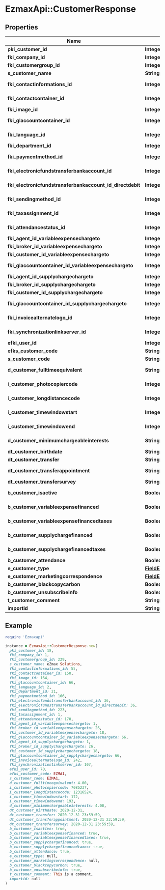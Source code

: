 # EzmaxApi::CustomerResponse

## Properties

| Name | Type | Description | Notes |
| ---- | ---- | ----------- | ----- |
| **pki_customer_id** | **Integer** | The unique ID of the Customer. |  |
| **fki_company_id** | **Integer** | The unique ID of the Company |  |
| **fki_customergroup_id** | **Integer** | The unique ID of the Customergroup |  |
| **s_customer_name** | **String** | The name of the Customer |  |
| **fki_contactinformations_id** | **Integer** | The unique ID of the Contactinformations |  |
| **fki_contactcontainer_id** | **Integer** | The unique ID of the Contactcontainer |  |
| **fki_image_id** | **Integer** | The unique ID of the Image |  |
| **fki_glaccountcontainer_id** | **Integer** | The unique ID of the Glaccountcontainer |  |
| **fki_language_id** | **Integer** | The unique ID of the Language.  Valid values:  |Value|Description| |-|-| |1|French| |2|English| |  |
| **fki_department_id** | **Integer** | The unique ID of the Department |  |
| **fki_paymentmethod_id** | **Integer** | The unique ID of the Paymentmethod |  |
| **fki_electronicfundstransferbankaccount_id** | **Integer** | The unique ID of the Electronicfundstransferbankaccount |  |
| **fki_electronicfundstransferbankaccount_id_directdebit** | **Integer** | The unique ID of the Electronicfundstransferbankaccount |  |
| **fki_sendingmethod_id** | **Integer** | The unique ID of the Sendingmethod |  |
| **fki_taxassignment_id** | **Integer** | The unique ID of the Taxassignment.  Valid values:  |Value|Description| |-|-| |1|No tax| |2|GST| |3|HST (ON)| |4|HST (NB)| |5|HST (NS)| |6|HST (NL)| |7|HST (PE)| |8|GST + QST (QC)| |9|GST + QST (QC) Non-Recoverable| |10|GST + PST (BC)| |11|GST + PST (SK)| |12|GST + RST (MB)| |13|GST + PST (BC) Non-Recoverable| |14|GST + PST (SK) Non-Recoverable| |15|GST + RST (MB) Non-Recoverable| |  |
| **fki_attendancestatus_id** | **Integer** | The unique ID of the Attendancestatus |  |
| **fki_agent_id_variableexpensechargeto** | **Integer** | The unique ID of the Agent. |  |
| **fki_broker_id_variableexpensechargeto** | **Integer** | The unique ID of the Broker. |  |
| **fki_customer_id_variableexpensechargeto** | **Integer** | The unique ID of the Customer. |  |
| **fki_glaccountcontainer_id_variableexpensechargeto** | **Integer** | The unique ID of the Glaccountcontainer |  |
| **fki_agent_id_supplychargechargeto** | **Integer** | The unique ID of the Agent. |  |
| **fki_broker_id_supplychargechargeto** | **Integer** | The unique ID of the Broker. |  |
| **fki_customer_id_supplychargechargeto** | **Integer** | The unique ID of the Customer. |  |
| **fki_glaccountcontainer_id_supplychargechargeto** | **Integer** | The unique ID of the Glaccountcontainer |  |
| **fki_invoicealternatelogo_id** | **Integer** | The unique ID of the Invoicealternatelogo |  |
| **fki_synchronizationlinkserver_id** | **Integer** | The unique ID of the Synchronizationlinkserver |  |
| **efki_user_id** | **Integer** | The unique ID of the User | [optional] |
| **efks_customer_code** | **String** | The code of the Customer | [optional] |
| **s_customer_code** | **String** | The code of the Customer |  |
| **d_customer_fulltimeequivalent** | **String** | The fulltimeequivalent of the Customer |  |
| **i_customer_photocopiercode** | **Integer** | The photocopiercode of the Customer |  |
| **i_customer_longdistancecode** | **Integer** | The longdistancecode of the Customer |  |
| **i_customer_timewindowstart** | **Integer** | The timewindowstart of the Customer |  |
| **i_customer_timewindowend** | **Integer** | The timewindowend of the Customer |  |
| **d_customer_minimumchargeableinterests** | **String** | The minimumchargeableinterests of the Customer |  |
| **dt_customer_birthdate** | **String** | The birthdate of the Customer |  |
| **dt_customer_transfer** | **String** | The transfer of the Customer |  |
| **dt_customer_transferappointment** | **String** | The transferappointment of the Customer |  |
| **dt_customer_transfersurvey** | **String** | The transfersurvey of the Customer |  |
| **b_customer_isactive** | **Boolean** | Whether the customer is active or not |  |
| **b_customer_variableexpensefinanced** | **Boolean** | Whether if it&#39;s an variableexpensefinanced |  |
| **b_customer_variableexpensefinancedtaxes** | **Boolean** | Whether if it&#39;s an variableexpensefinancedtaxes |  |
| **b_customer_supplychargefinanced** | **Boolean** | Whether if it&#39;s an supplychargefinanced |  |
| **b_customer_supplychargefinancedtaxes** | **Boolean** | Whether if it&#39;s an supplychargefinancedtaxes |  |
| **b_customer_attendance** | **Boolean** | Whether if it&#39;s an attendance |  |
| **e_customer_type** | [**FieldECustomerType**](FieldECustomerType.md) |  |  |
| **e_customer_marketingcorrespondence** | [**FieldECustomerMarketingcorrespondence**](FieldECustomerMarketingcorrespondence.md) |  |  |
| **b_customer_blackcopycarbon** | **Boolean** | Whether if it&#39;s an blackcopycarbon |  |
| **b_customer_unsubscribeinfo** | **Boolean** | Whether if it&#39;s an unsubscribeinfo |  |
| **t_customer_comment** | **String** | The comment of the Customer |  |
| **importid** | **String** |  | [optional] |

## Example

```ruby
require 'Ezmaxapi'

instance = EzmaxApi::CustomerResponse.new(
  pki_customer_id: 18,
  fki_company_id: 1,
  fki_customergroup_id: 229,
  s_customer_name: eZmax Solutions,
  fki_contactinformations_id: 55,
  fki_contactcontainer_id: 150,
  fki_image_id: 164,
  fki_glaccountcontainer_id: 66,
  fki_language_id: 2,
  fki_department_id: 21,
  fki_paymentmethod_id: 166,
  fki_electronicfundstransferbankaccount_id: 36,
  fki_electronicfundstransferbankaccount_id_directdebit: 36,
  fki_sendingmethod_id: 223,
  fki_taxassignment_id: 1,
  fki_attendancestatus_id: 170,
  fki_agent_id_variableexpensechargeto: 1,
  fki_broker_id_variableexpensechargeto: 26,
  fki_customer_id_variableexpensechargeto: 18,
  fki_glaccountcontainer_id_variableexpensechargeto: 66,
  fki_agent_id_supplychargechargeto: 1,
  fki_broker_id_supplychargechargeto: 26,
  fki_customer_id_supplychargechargeto: 18,
  fki_glaccountcontainer_id_supplychargechargeto: 66,
  fki_invoicealternatelogo_id: 242,
  fki_synchronizationlinkserver_id: 107,
  efki_user_id: 70,
  efks_customer_code: EZMA1,
  s_customer_code: EZMA1,
  d_customer_fulltimeequivalent: 4.00,
  i_customer_photocopiercode: 7085237,
  i_customer_longdistancecode: 12316524,
  i_customer_timewindowstart: 172,
  i_customer_timewindowend: 193,
  d_customer_minimumchargeableinterests: 4.00,
  dt_customer_birthdate: 2020-12-31,
  dt_customer_transfer: 2020-12-31 23:59:59,
  dt_customer_transferappointment: 2020-12-31 23:59:59,
  dt_customer_transfersurvey: 2020-12-31 23:59:59,
  b_customer_isactive: true,
  b_customer_variableexpensefinanced: true,
  b_customer_variableexpensefinancedtaxes: true,
  b_customer_supplychargefinanced: true,
  b_customer_supplychargefinancedtaxes: true,
  b_customer_attendance: true,
  e_customer_type: null,
  e_customer_marketingcorrespondence: null,
  b_customer_blackcopycarbon: true,
  b_customer_unsubscribeinfo: true,
  t_customer_comment: This is a comment,
  importid: null
)
```

